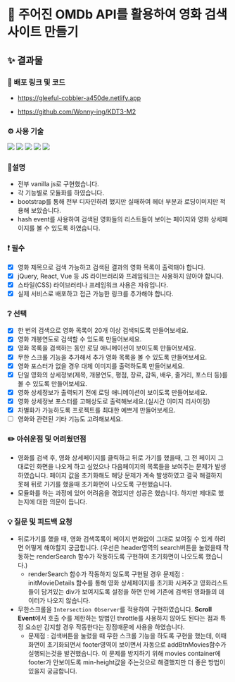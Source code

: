 # 📌 **주어진 OMDb API를 활용하여 영화 검색 사이트 만들기**

## ✨ 결과물

### 🔗 배포 링크 및 코드

- https://gleeful-cobbler-a450de.netlify.app

- https://github.com/Wonny-ing/KDT3-M2

### ⚙️ 사용 기술

<img src="https://img.shields.io/badge/HTML5-E34F26?style=for-the-badge&logo=HTML5&logoColor=white"> <img src="https://img.shields.io/badge/CSS3-1572B6?style=for-the-badge&logo=CSS3&logoColor=white"> <img src="https://img.shields.io/badge/Bootstrap-7952B3?style=for-the-badge&logo=Bootstrap&logoColor=white"> <img src="https://img.shields.io/badge/Javascript-E7DF1E?style=for-the-badge&logo=JavaScript&logoColor=black"> <img src="https://img.shields.io/badge/github-white?style=for-the-badge&logo=github&logoColor=black">

### 📃설명

- 전부 vanilla js로 구현했습니다.
- 각 기능별로 모듈화를 하였습니다.
- bootstrap를 통해 전부 디자인하려 했지만 실패하여 헤더 부분과 로딩이미지만 적용해 보았습니다.
- hash event를 사용하여 검색된 영화들의 리스트들이 보이는 페이지와 영화 상세페이지를 볼 수 있도록 하였습니다.

### :exclamation: 필수

- [x] 영화 제목으로 검색 가능하고 검색된 결과의 영화 목록이 출력돼야 합니다.
- [x] jQuery, React, Vue 등 JS 라이브러리와 프레임워크는 사용하지 않아야 합니다.
- [x] 스타일(CSS) 라이브러리나 프레임워크 사용은 자유입니다.
- [x] 실제 서비스로 배포하고 접근 가능한 링크를 추가해야 합니다.

### :grey_question: 선택

- [x] 한 번의 검색으로 영화 목록이 20개 이상 검색되도록 만들어보세요.
- [x] 영화 개봉연도로 검색할 수 있도록 만들어보세요.
- [x] 영화 목록을 검색하는 동안 로딩 애니메이션이 보이도록 만들어보세요.
- [x] 무한 스크롤 기능을 추가해서 추가 영화 목록을 볼 수 있도록 만들어보세요.
- [x] 영화 포스터가 없을 경우 대체 이미지를 출력하도록 만들어보세요.
- [x] 단일 영화의 상세정보(제목, 개봉연도, 평점, 장르, 감독, 배우, 줄거리, 포스터 등)를 볼 수 있도록 만들어보세요.
- [x] 영화 상세정보가 출력되기 전에 로딩 애니메이션이 보이도록 만들어보세요.
- [x] 영화 상세정보 포스터를 고해상도로 출력해보세요.(실시간 이미지 리사이징)
- [x] 차별화가 가능하도록 프로젝트를 최대한 예쁘게 만들어보세요.
- [ ] 영화와 관련된 기타 기능도 고려해보세요.

### ✏️ 아쉬운점 및 어려웠던점

- 영화를 검색 후, 영화 상세페이지를 클릭하고 뒤로 가기를 했을때, 그 전 페이지 그대로인 화면을 나오게 하고 싶었으나 다음페이지의 목록들을 보여주는 문제가 발생하였습니다. 페이지 값을 초기화해도 해당 문제가 계속 발생하였고 결국 해결하지 못해 뒤로 가기를 했을때 초기화면이 나오도록 구현했습니다.
- 모듈화를 하는 과정에 있어 어려움을 겪었지만 성공은 했습니다. 하지만 제대로 했는지에 대한 의문이 듭니다.

### 💡 질문 및 피드백 요청

- 뒤로가기를 했을 때, 영화 검색목록이 페이지 변화없이 그대로 보여질 수 있게 하려면 어떻게 해야할지 궁금합니다. (우선은 header영역의 search버튼을 눌렀을때 작동하는 renderSearch 함수가 작동하도록 구현하여 초기화면이 나오도록 했습니다.)
  - renderSearch 함수가 작동하지 않도록 구현될 경우 문제점 : initMovieDetails 함수를 통해 영화 상세페이지를 초기화 시켜주고 영화리스트들이 담겨있는 div가 보여지도록 설정을 하면 안에 기존에 검색된 영화들의 데이터가 나오지 않습니다.
- 무한스크롤을 `Intersection Observer`를 적용하여 구현하였습니다. **Scroll Event**에서 호출 수를 제한하는 방법인 throttle를 사용하지 않아도 된다는 점과 특정 요소만 감지할 경우 작동한다는 장점때문에 사용을 하였습니다.
  - 문제점 : 검색버튼을 눌렀을 때 무한 스크롤 기능을 하도록 구현을 했는데, 이때 화면이 초기화되면서 footer영역이 보이면서 자동으로 addBtnMovies함수가 실행되는것을 발견했습니다. 이 문제를 방지하기 위해 movies container에 footer가 안보이도록 min-height값을 주는것으로 해결했지만 더 좋은 방법이 있을지 궁금합니다.
